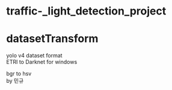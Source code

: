 # traffic-_light_detection_project



# datasetTransform

yolo v4 dataset format  
ETRI to Darknet for windows



bgr to hsv  
by 민규
